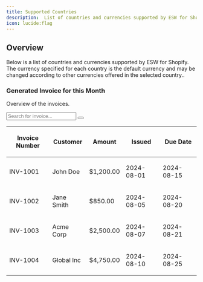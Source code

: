 ```yaml
---
title: Supported Countries
description:  List of countries and currencies supported by ESW for Shopify.
icon: lucide:flag
---
```


## Overview

Below is a list of countries and currencies supported by ESW for Shopify. The currency specified for each country is the default currency and may be changed according to other currencies offered in the selected country..

<div class="w-full flex justify-between items-center mb-3 mt-1 pl-3">
    <div>
        <h3 class="text-lg font-semibold text-slate-800">Generated Invoice for this Month</h3>
        <p class="text-slate-500">Overview of the invoices.</p>
    </div>
    <div class="ml-3">
        <div class="w-full max-w-sm min-w-[200px] relative">
        <div class="relative">
            <input
            class="bg-white w-full pr-11 h-10 pl-3 py-2 bg-transparent placeholder:text-slate-400 text-slate-700 text-sm border border-slate-200 rounded transition duration-300 ease focus:outline-none focus:border-slate-400 hover:border-slate-400 shadow-sm focus:shadow-md"
            placeholder="Search for invoice..."
            />
            <button
            class="absolute h-8 w-8 right-1 top-1 my-auto px-2 flex items-center bg-white rounded "
            type="button"
            >
            <svg xmlns="http://www.w3.org/2000/svg" fill="none" viewBox="0 0 24 24" stroke-width="3" stroke="currentColor" class="w-8 h-8 text-slate-600">
                <path stroke-linecap="round" stroke-linejoin="round" d="m21 21-5.197-5.197m0 0A7.5 7.5 0 1 0 5.196 5.196a7.5 7.5 0 0 0 10.607 10.607Z" />
            </svg>
            </button>
        </div>
        </div>
    </div>
</div>
 
<div class="relative flex flex-col w-full h-full overflow-scroll text-gray-700 bg-white shadow-md rounded-lg bg-clip-border">
  <table class="w-full text-left table-auto min-w-max">
    <thead>
      <tr>
        <th class="p-4 border-b border-slate-300 bg-slate-50">
          <p class="block text-sm font-normal leading-none text-slate-500">
            Invoice Number
          </p>
        </th>
        <th class="p-4 border-b border-slate-300 bg-slate-50">
          <p class="block text-sm font-normal leading-none text-slate-500">
            Customer
          </p>
        </th>
        <th class="p-4 border-b border-slate-300 bg-slate-50">
          <p class="block text-sm font-normal leading-none text-slate-500">
            Amount
          </p>
        </th>
        <th class="p-4 border-b border-slate-300 bg-slate-50">
          <p class="block text-sm font-normal leading-none text-slate-500">
            Issued
          </p>
        </th>
        <th class="p-4 border-b border-slate-300 bg-slate-50">
          <p class="block text-sm font-normal leading-none text-slate-500">
            Due Date
          </p>
        </th>
      </tr>
    </thead>
    <tbody>
      <tr class="hover:bg-slate-50">
        <td class="p-4 border-b border-slate-200 py-5">
          <p class="block font-semibold text-sm text-slate-800">INV-1001</p>
        </td>
        <td class="p-4 border-b border-slate-200 py-5">
          <p class="text-sm text-slate-500">John Doe</p>
        </td>
        <td class="p-4 border-b border-slate-200 py-5">
          <p class="text-sm text-slate-500">$1,200.00</p>
        </td>
        <td class="p-4 border-b border-slate-200 py-5">
          <p class="text-sm text-slate-500">2024-08-01</p>
        </td>
        <td class="p-4 border-b border-slate-200 py-5">
          <p class="text-sm text-slate-500">2024-08-15</p>
        </td>
      </tr>
      <tr class="hover:bg-slate-50">
        <td class="p-4 border-b border-slate-200 py-5">
          <p class="block font-semibold text-sm text-slate-800">INV-1002</p>
        </td>
        <td class="p-4 border-b border-slate-200 py-5">
          <p class="text-sm text-slate-500">Jane Smith</p>
        </td>
        <td class="p-4 border-b border-slate-200 py-5">
          <p class="text-sm text-slate-500">$850.00</p>
        </td>
        <td class="p-4 border-b border-slate-200 py-5">
          <p class="text-sm text-slate-500">2024-08-05</p>
        </td>
        <td class="p-4 border-b border-slate-200 py-5">
          <p class="text-sm text-slate-500">2024-08-20</p>
        </td>
      </tr>
      <tr class="hover:bg-slate-50">
        <td class="p-4 border-b border-slate-200 py-5">
          <p class="block font-semibold text-sm text-slate-800">INV-1003</p>
        </td>
        <td class="p-4 border-b border-slate-200 py-5">
          <p class="text-sm text-slate-500">Acme Corp</p>
        </td>
        <td class="p-4 border-b border-slate-200 py-5">
          <p class="text-sm text-slate-500">$2,500.00</p>
        </td>
        <td class="p-4 border-b border-slate-200 py-5">
          <p class="text-sm text-slate-500">2024-08-07</p>
        </td>
        <td class="p-4 border-b border-slate-200 py-5">
          <p class="text-sm text-slate-500">2024-08-21</p>
        </td>
      </tr>
      <tr class="hover:bg-slate-50">
        <td class="p-4 py-5">
          <p class="block font-semibold text-sm text-slate-800">INV-1004</p>
        </td>
        <td class="p-4 py-5">
          <p class="text-sm text-slate-500">Global Inc</p>
        </td>
        <td class="p-4 py-5">
          <p class="text-sm text-slate-500">$4,750.00</p>
        </td>
        <td class="p-4 py-5">
          <p class="text-sm text-slate-500">2024-08-10</p>
        </td>
        <td class="p-4 py-5">
          <p class="text-sm text-slate-500">2024-08-25</p>
        </td>
      </tr>
    </tbody>
  </table>
</div>
